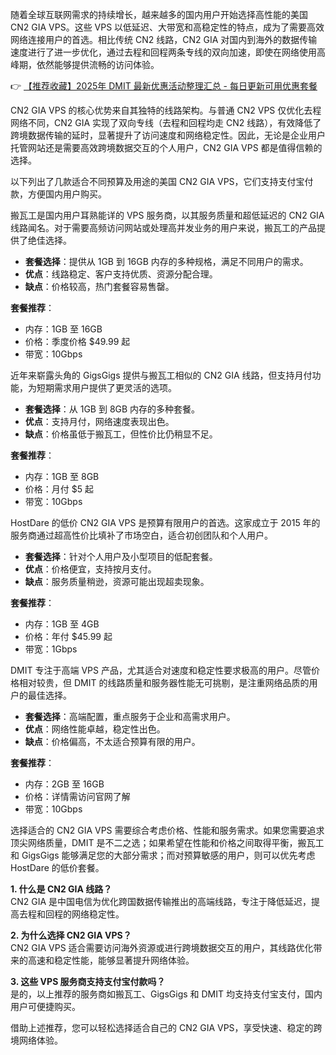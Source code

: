 
随着全球互联网需求的持续增长，越来越多的国内用户开始选择高性能的美国 CN2 GIA VPS。这些 VPS 以低延迟、大带宽和高稳定性的特点，成为了需要高效网络连接用户的首选。相比传统 CN2 线路，CN2 GIA 对国内到海外的数据传输速度进行了进一步优化，通过去程和回程两条专线的双向加速，即使在网络使用高峰期，依然能够提供流畅的访问体验。

👉 [【推荐收藏】2025年 DMIT 最新优惠活动整理汇总 - 每日更新可用优惠套餐](https://bit.ly/dmit_coupon)


CN2 GIA VPS 的核心优势来自其独特的线路架构。与普通 CN2 VPS 仅优化去程网络不同，CN2 GIA 实现了双向专线（去程和回程均走 CN2 线路），有效降低了跨境数据传输的延时，显著提升了访问速度和网络稳定性。因此，无论是企业用户托管网站还是需要高效跨境数据交互的个人用户，CN2 GIA VPS 都是值得信赖的选择。


以下列出了几款适合不同预算及用途的美国 CN2 GIA VPS，它们支持支付宝付款，方便国内用户购买。


搬瓦工是国内用户耳熟能详的 VPS 服务商，以其服务质量和超低延迟的 CN2 GIA 线路闻名。对于需要高频访问网站或处理高并发业务的用户来说，搬瓦工的产品提供了绝佳选择。

- **套餐选择**：提供从 1GB 到 16GB 内存的多种规格，满足不同用户的需求。
- **优点**：线路稳定、客户支持优质、资源分配合理。
- **缺点**：价格较高，热门套餐容易售罄。

**套餐推荐**：

- 内存：1GB 至 16GB  
- 价格：季度价格 \$49.99 起  
- 带宽：10Gbps  


近年来崭露头角的 GigsGigs 提供与搬瓦工相似的 CN2 GIA 线路，但支持月付功能，为短期需求用户提供了更灵活的选项。

- **套餐选择**：从 1GB 到 8GB 内存的多种套餐。
- **优点**：支持月付，网络速度表现出色。
- **缺点**：价格虽低于搬瓦工，但性价比仍稍显不足。

**套餐推荐**：

- 内存：1GB 至 8GB  
- 价格：月付 \$5 起  
- 带宽：10Gbps  


HostDare 的低价 CN2 GIA VPS 是预算有限用户的首选。这家成立于 2015 年的服务商通过超高性价比填补了市场空白，适合初创团队和个人用户。

- **套餐选择**：针对个人用户及小型项目的低配套餐。
- **优点**：价格便宜，支持按月支付。
- **缺点**：服务质量稍逊，资源可能出现超卖现象。

**套餐推荐**：

- 内存：1GB 至 4GB  
- 价格：年付 \$45.99 起  
- 带宽：1Gbps  


DMIT 专注于高端 VPS 产品，尤其适合对速度和稳定性要求极高的用户。尽管价格相对较贵，但 DMIT 的线路质量和服务器性能无可挑剔，是注重网络品质的用户的最佳选择。

- **套餐选择**：高端配置，重点服务于企业和高需求用户。
- **优点**：网络性能卓越，稳定性出色。
- **缺点**：价格偏高，不太适合预算有限的用户。

**套餐推荐**：

- 内存：2GB 至 16GB  
- 价格：详情需访问官网了解  
- 带宽：10Gbps  


选择适合的 CN2 GIA VPS 需要综合考虑价格、性能和服务需求。如果您需要追求顶尖网络质量，DMIT 是不二之选；如果希望在性能和价格之间取得平衡，搬瓦工和 GigsGigs 能够满足您的大部分需求；而对预算敏感的用户，则可以优先考虑 HostDare 的低价套餐。


**1. 什么是 CN2 GIA 线路？**  
CN2 GIA 是中国电信为优化跨国数据传输推出的高端线路，专注于降低延迟，提高去程和回程的网络稳定性。

**2. 为什么选择 CN2 GIA VPS？**  
CN2 GIA VPS 适合需要访问海外资源或进行跨境数据交互的用户，其线路优化带来的高速和稳定性能，能够显著提升网络体验。

**3. 这些 VPS 服务商支持支付宝付款吗？**  
是的，以上推荐的服务商如搬瓦工、GigsGigs 和 DMIT 均支持支付宝支付，国内用户可便捷购买。

借助上述推荐，您可以轻松选择适合自己的 CN2 GIA VPS，享受快速、稳定的跨境网络体验。
